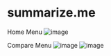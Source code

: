 # summarize.me
Home Menu
![image](https://github.com/paju3125/summarize.me/assets/70766661/b32479dc-2eb1-489d-ab41-45b89a9e2a73)

Compare Menu
![image](https://github.com/paju3125/summarize.me/assets/70766661/82deb4b7-aed6-42e8-9542-797b33fd3ff0)
![image](https://github.com/paju3125/summarize.me/assets/70766661/72c61b51-827d-4fac-8aef-30eb2d5de2cd)
